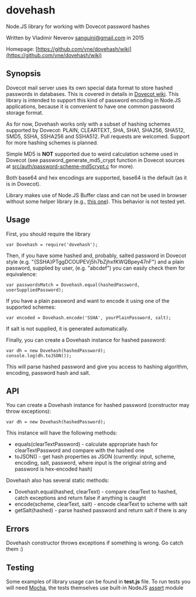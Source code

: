 dovehash
==========

Node.JS library for working with Dovecot password hashes

Written by Vladimir Neverov <sanguini@gmail.com> in 2015

Homepage: [https://github.com/vne/dovehash/wiki](https://github.com/vne/dovehash/wiki)

Synopsis
--------

Dovecot mail server uses its own special data format to store hashed passwords in databases. This is covered in details
in [Dovecot wiki](http://wiki2.dovecot.org/Authentication/PasswordSchemes). This library is intended to support
this kind of password encoding in Node.JS applications, because it is convenient to have one common password storage
format.

As for now, Dovehash works only with a subset of hashing schemes supported by Dovecot:
PLAIN, CLEARTEXT, SHA, SHA1, SHA256, SHA512, SMD5, SSHA, SSHA256 and SSHA512.
Pull requests are welcomed. Support for more hashing schemes is planned.

Simple MD5 is **NOT** supported due to weird calculation scheme used in Dovecot (see password\_generate\_md5\_crypt function in Dovecot sources at [src/auth/password-scheme-md5crypt.c](http://hg.dovecot.org/dovecot-2.2/file/3d612ade5d75/src/auth/password-scheme-md5crypt.c) for more).

Both base64 and hex encodings are supported, base64 is the default (as it is in Dovecot).

Library makes use of Node.JS Buffer class and can not be used in browser without some helper library (e.g., [this one](https://github.com/feross/buffer)).
This behavior is not tested yet.

Usage
-----

First, you should require the library

	var Dovehash = require('dovehash');

Then, if you have some hashed and, probably, salted password in Dovecot style
(e.g. "{SSHA}PTggDCOUPEVj5h7bZjhxfKWQBpey47nF") and a plain password, supplied by user, (e.g. "abcdef")
you can easily check them for equivalence:

	var passwordsMatch = Dovehash.equal(hashedPassword, userSuppliedPassword);

If you have a plain password and want to encode it using one of the supported schemes:

	var encoded = Dovehash.encode('SSHA', yourPlainPassword, salt);

If salt is not supplied, it is generated automatically.

Finally, you can create a Dovehash instance for hashed password:

	var dh = new Dovehash(hashedPassword);
	console.log(dh.toJSON());

This will parse hashed password and give you access to hashing algorithm, encoding, password hash and salt.

API
---

You can create a Dovehash instance for hashed password (constructor may throw exceptions):

	var dh = new Dovehash(hashedPassword);

This instance will have the following methods:

 - equals(clearTextPassword) - calculate appropriate hash for clearTextPassword and compare with the hashed one
 - toJSON() - get hash properties as JSON (currently: input, scheme, encoding, salt, password, where input is the original string and password is hex-encoded hash)

Dovehash also has several static methods:

 - Dovehash.equal(hashed, clearText) - compare clearText to hashed, catch exceptions and return false if anything is caught
 - encode(scheme, clearText, salt) - encode clearText to scheme with salt
 - getSalt(hashed) - parse hashed password and return salt if there is any

Errors
------

Dovehash constructor throws exceptions if something is wrong. Go catch them :)

Testing
-------

Some examples of library usage can be found in **test.js** file. To run tests you will
need [Mocha](http://visionmedia.github.io/mocha/), the tests themselves use built-in
NodeJS [assert](http://nodejs.org/api/assert.html) module
